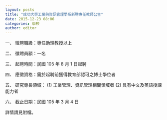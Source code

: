 ```yaml
---
layout: posts
title: "成功大學工業與資訊管理學系新聘專任教師公告"
date: 2015-12-23 08:06
categories: 學校
author: editor
---
```


一、 徵聘職級：專任助理教授以上

二、 徵聘員額：一名

三、 起聘時間：民國 105 年 8 月 1 日起聘

四、 應徵資格：需於起聘前獲得教育部認可之博士學位者

五、 研究專長領域： (1) 工業管理、資訊管理相關領域者 (2) 具有中文及英語授課能力者

六、 截止日期：民國 105 年 3 月 4 日 

詳情請見附檔。
